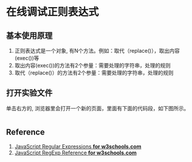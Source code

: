 # 在线调试正则表达式

## 基本使用原理

1. 正则表达式是一个对象, 有N个方法。例如：取代（replace()），取出内容(exec())等
2. 取出内容(exec())的方法有2个参量：需要处理的字符串，处理的规则
3. 取代（replace()）的方法有2个参量：需要处理的字符串，处理的规则

## 打开实验文件

单击右方的[](), 浏览器里会打开一个新的页面，里面有下面的代码段，如下图所示。

```javascript

```

## Reference

1. [JavaScript Regular Expressions **for w3schools.com**](https://www.w3schools.com/js/js_regexp.asp)
2. [JavaScript RegExp Reference **for w3schools.com**](https://www.w3schools.com/jsref/jsref_obj_regexp.asp)



